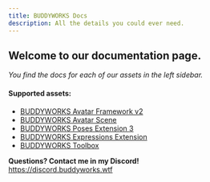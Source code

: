 ```yaml
---
title: BUDDYWORKS Docs
description: All the details you could ever need.
---
```


## Welcome to our documentation page.

*You find the docs for each of our assets in the left sidebar.*

#### Supported assets:  
- <a href="/framework/intro">BUDDYWORKS Avatar Framework v2</a>  
- <a href="/scene/intro">BUDDYWORKS Avatar Scene</a>
- <a href="/posesextension/intro">BUDDYWORKS Poses Extension 3</a>
- <a href="/expressionsextension/intro">BUDDYWORKS Expressions Extension</a>
- <a href="/toolbox/intro">BUDDYWORKS Toolbox</a>

**Questions? Contact me in my Discord!**  
https://discord.buddyworks.wtf
